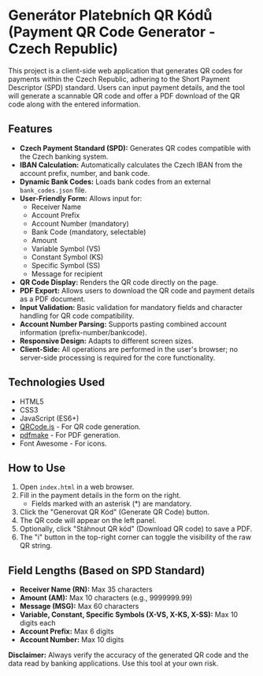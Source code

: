 # Generátor Platebních QR Kódů (Payment QR Code Generator - Czech Republic)

This project is a client-side web application that generates QR codes for payments within the Czech Republic, adhering to the Short Payment Descriptor (SPD) standard. Users can input payment details, and the tool will generate a scannable QR code and offer a PDF download of the QR code along with the entered information.

## Features

* **Czech Payment Standard (SPD):** Generates QR codes compatible with the Czech banking system.
* **IBAN Calculation:** Automatically calculates the Czech IBAN from the account prefix, number, and bank code.
* **Dynamic Bank Codes:** Loads bank codes from an external `bank_codes.json` file.
* **User-Friendly Form:** Allows input for:
    * Receiver Name
    * Account Prefix
    * Account Number (mandatory)
    * Bank Code (mandatory, selectable)
    * Amount
    * Variable Symbol (VS)
    * Constant Symbol (KS)
    * Specific Symbol (SS)
    * Message for recipient
* **QR Code Display:** Renders the QR code directly on the page.
* **PDF Export:** Allows users to download the QR code and payment details as a PDF document.
* **Input Validation:** Basic validation for mandatory fields and character handling for QR code compatibility.
* **Account Number Parsing:** Supports pasting combined account information (prefix-number/bankcode).
* **Responsive Design:** Adapts to different screen sizes.
* **Client-Side:** All operations are performed in the user's browser; no server-side processing is required for the core functionality.

## Technologies Used

* HTML5
* CSS3
* JavaScript (ES6+)
* [QRCode.js](https://github.com/davidshimjs/qrcodejs) - For QR code generation.
* [pdfmake](http://pdfmake.org/) - For PDF generation.
* Font Awesome - For icons.

## How to Use

1.  Open `index.html` in a web browser.
2.  Fill in the payment details in the form on the right.
    * Fields marked with an asterisk (*) are mandatory.
3.  Click the "Generovat QR Kód" (Generate QR Code) button.
4.  The QR code will appear on the left panel.
5.  Optionally, click "Stáhnout QR kód" (Download QR code) to save a PDF.
6.  The "i" button in the top-right corner can toggle the visibility of the raw QR string.

## Field Lengths (Based on SPD Standard)

* **Receiver Name (RN):** Max 35 characters
* **Amount (AM):** Max 10 characters (e.g., 9999999.99)
* **Message (MSG):** Max 60 characters
* **Variable, Constant, Specific Symbols (X-VS, X-KS, X-SS):** Max 10 digits each
* **Account Prefix:** Max 6 digits
* **Account Number:** Max 10 digits

**Disclaimer:**
Always verify the accuracy of the generated QR code and the data read by banking applications. Use this tool at your own risk.
